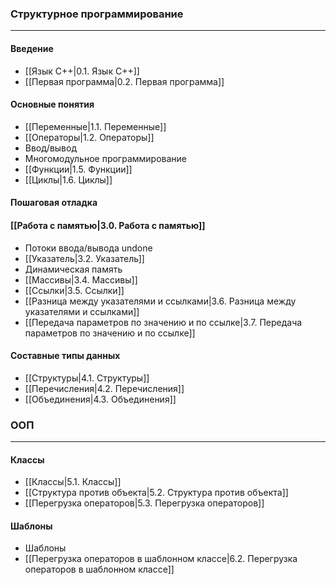 ### Структурное программирование
***
#### Введение
* [[Язык С++|0.1. Язык С++]]
* [[Первая программа|0.2. Первая программа]]
#### Основные понятия
* [[Переменные|1.1. Переменные]]
* [[Операторы|1.2. Операторы]]
* Ввод/вывод
* Многомодульное программирование
* [[Функции|1.5. Функции]]
* [[Циклы|1.6. Циклы]]
#### Пошаговая отладка
#### [[Работа с памятью|3.0. Работа с памятью]]
* Потоки ввода/вывода undone
* [[Указатель|3.2. Указатель]]
* Динамическая память
* [[Массивы|3.4. Массивы]]
* [[Ссылки|3.5. Ссылки]]
* [[Разница между указателями и ссылками|3.6. Разница между указателями и ссылками]]
* [[Передача параметров по значению и по ссылке|3.7. Передача параметров по значению и по ссылке]]
#### Составные типы данных
* [[Структуры|4.1. Структуры]]
* [[Перечисления|4.2. Перечисления]]
* [[Объединения|4.3. Объединения]]
### ООП
***
#### Классы
* [[Классы|5.1. Классы]]
* [[Структура против объекта|5.2. Структура против объекта]]
* [[Перегрузка операторов|5.3. Перегрузка операторов]]
#### Шаблоны
* Шаблоны
* [[Перегрузка операторов в шаблонном классе|6.2. Перегрузка операторов в шаблонном классе]]
